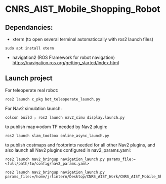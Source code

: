 # CNRS_AIST_Mobile_Shopping_Robot

## Dependancies: 
- xterm (to open several terminal automaticcally with ros2 launch files)
```
sudo apt install xterm
```
- navigation2 (ROS Framework for robot navigation)
https://navigation.ros.org/getting_started/index.html

## Launch project
For teleoperate real robot:
```
ros2 launch c_pkg bot_teleoperate_launch.py
```
For Nav2 simulation launch:
```
colcon build ; ros2 launch nav2_simu display.launch.py
```
to publish map=>odom TF needed by Nav2 plugin:
```
ros2 launch slam_toolbox online_async_launch.py
```
to publish costmaps and footprints needed for all other Nav2 plugins, and also launch all Nav2 plugins configured in nav2_params.yaml:
```
ros2 launch nav2_bringup navigation_launch.py params_file:=<full/path/to/config/nav2_params.yaml>
```
```
ros2 launch nav2_bringup navigation_launch.py params_file:=/home/jrlintern/Desktop/CNRS_AIST_Work/CNRS_AIST_Mobile_Shopping_Robot/robot_ws_ros2/src/nav2_simu/config/nav2_params.yaml
```


